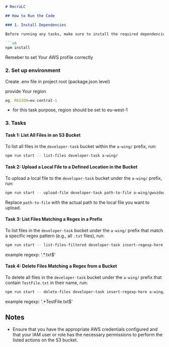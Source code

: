 ```markdown
# RecruLC

## How to Run the Code

### 1. Install Dependencies

Before running any tasks, make sure to install the required dependencies:

```sh
npm install
```

Remeber to set Your AWS profile correctly

### 2. Set up environment

Create .env file in project root (package.json level)

provide Your region
```typescript
eg. REGION=eu-central-1

```
- for this task purpose, region should be set to eu-west-1


### 3. Tasks

#### Task 1: List All Files in an S3 Bucket

To list all files in the `developer-task` bucket within the `a-wing/` prefix, run:

```sh
npm run start -- list-files developer-task a-wing/
```

#### Task 2: Upload a Local File to a Defined Location in the Bucket

To upload a local file to the `developer-task` bucket under the `a-wing/` prefix, run:

```sh
npm run start -- upload-file developer-task path-to-file a-wing/gwozdowiczTestFile.txt
```

Replace `path-to-file` with the actual path to the local file you want to upload.

#### Task 3: List Files Matching a Regex in a Prefix

To list files in the `developer-task` bucket under the `a-wing/` prefix that match a specific regex pattern (e.g., all `.txt` files), run:

```sh
npm run start -- list-files-filtered developer-task insert-regexp-here a-wing/  
```
example regexp: '.*\.txt$'

#### Task 4: Delete Files Matching a Regex from a Bucket

To delete all files in the `developer-task` bucket under the `a-wing/` prefix that contain `TestFile.txt` in their name, run:

```sh
npm run start -- delete-files developer-task insert-regexp-here a-wing/
```
example regexp: '.*TestFile\.txt$'

## Notes

- Ensure that you have the appropriate AWS credentials configured and that your IAM user or role has the necessary permissions to perform the listed actions on the S3 bucket.
```
